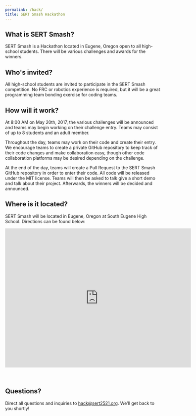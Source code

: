 ```yaml
---
permalink: /hack/
title: SERT Smash Hackathon
---
```


## What is SERT Smash?

SERT Smash is a Hackathon located in Eugene, Oregon open to all high-school
students. There will be various challenges and awards for the winners.

## Who's invited?

All high-school students are invited to participate in the SERT Smash
competition. No FRC or robotics experience is required, but it will be a great
programming team bonding exercise for coding teams.

## How will it work?

At 8:00 AM on May 20th, 2017, the various challenges will be announced and
teams may begin working on their challenge entry. Teams may consist of up to 8
students and an adult member.

Throughout the day, teams may work on their code and create their entry. We
encourage teams to create a private GitHub repository to keep track of their
code changes and make collaboration easy, though other code collaboration
platforms may be desired depending on the challenge.

At the end of the day, teams will create a Pull Request to the SERT Smash
GitHub repository in order to enter their code. All code will be released under
the MIT license. Teams will then be asked to talk give a short demo and talk
about their project. Afterwards, the winners will be decided and announced.

## Where is it located?

SERT Smash will be located in Eugene, Oregon at South Eugene High School.
Directions can be found below:

<iframe src="https://www.google.com/maps/embed?pb=!1m18!1m12!1m3!1d1521.1374859553573!2d-123.08633884449964!3d44.03771812371085!2m3!1f0!2f0!3f0!3m2!1i1024!2i768!4f13.1!3m3!1m2!1s0x0%3A0xcbc8dbc4795af85c!2sSouth+Eugene+High+School!5e0!3m2!1sen!2sus!4v1486171391421" width="600" height="450" frameborder="0" style="border:0;margin-bottom:35px;" allowfullscreen></iframe>

## Questions?

Direct all questions and inquiries to [hack@sert2521.org](mailto:hack@sert2521.org).
We'll get back to you shortly!
